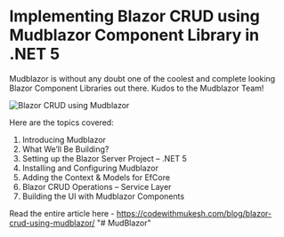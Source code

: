 # Implementing Blazor CRUD using Mudblazor Component Library in .NET 5
Mudblazor is without any doubt one of the coolest and complete looking Blazor Component Libraries out there. Kudos to the Mudblazor Team! 

![Blazor CRUD using Mudblazor](https://media.giphy.com/media/Oug7DmjijgV0zMGKsG/source.gif)

Here are the topics covered:
1. Introducing Mudblazor
2. What We’ll Be Building?
3. Setting up the Blazor Server Project – .NET 5
4. Installing and Configuring Mudblazor
5. Adding the Context & Models for EfCore
6. Blazor CRUD Operations – Service Layer
7. Building the UI with Mudblazor Components

Read the entire article here - https://codewithmukesh.com/blog/blazor-crud-using-mudblazor/
"# MudBlazor" 
